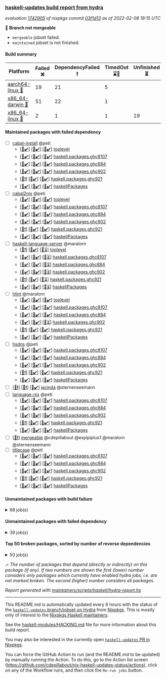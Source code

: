 ### [haskell-updates build report from hydra](https://hydra.nixos.org/jobset/nixpkgs/haskell-updates)
*evaluation [1742905](https://hydra.nixos.org/eval/1742905) of nixpkgs commit [03f1d13](https://github.com/NixOS/nixpkgs/commits/03f1d132a2f296947fe5db53f92a444715cee0c9) as of 2022-02-08 18:15 UTC*

:red_circle: **Branch not mergeable**
  * `mergeable` jobset failed.
  * `maintained` jobset is not finished.

#### Build summary

 | Platform | Failed :x: | DependencyFailed :heavy_exclamation_mark: | TimedOut :hourglass::no_entry_sign: | Unfinished :hourglass_flowing_sand: | Success :heavy_check_mark: | 
 | --- | --- | --- | --- | --- | --- | 
 | [aarch64-linux :iphone:](https://hydra.nixos.org/eval/1742905?filter=.aarch64-linux) | 19 | 21 | 5 |  | 7181 | 
 | [x86_64-darwin :apple:](https://hydra.nixos.org/eval/1742905?filter=.x86_64-darwin) | 51 | 22 | 1 |  | 7083 | 
 | [x86_64-linux :penguin:](https://hydra.nixos.org/eval/1742905?filter=.x86_64-linux) | 2 | 1 | 1 | 19 | 7233 | 
#### Maintained packages with failed dependency
- [ ] [cabal-install](https://hydra.nixos.org/eval/1742905?filter=cabal-install) @peti
  - [[:iphone::heavy_check_mark:]](https://hydra.nixos.org/build/166658372) [[:apple::heavy_check_mark:]](https://hydra.nixos.org/build/166664547) [[:penguin::heavy_check_mark:]](https://hydra.nixos.org/build/166646501) [toplevel](https://hydra.nixos.org/eval/1742905?filter=cabal-install)
  - [[:iphone::heavy_check_mark:]](https://hydra.nixos.org/build/166655517) [[:apple::heavy_check_mark:]](https://hydra.nixos.org/build/166655703) [[:penguin::heavy_check_mark:]](https://hydra.nixos.org/build/166654085) [haskell.packages.ghc8107](https://hydra.nixos.org/eval/1742905?filter=haskell.packages.ghc8107.cabal-install)
  - [[:iphone::heavy_check_mark:]](https://hydra.nixos.org/build/166646704) [[:apple::heavy_check_mark:]](https://hydra.nixos.org/build/166648393) [[:penguin::heavy_check_mark:]](https://hydra.nixos.org/build/166649782) [haskell.packages.ghc884](https://hydra.nixos.org/eval/1742905?filter=haskell.packages.ghc884.cabal-install)
  - [[:iphone::heavy_check_mark:]](https://hydra.nixos.org/build/166664723) [[:apple::heavy_check_mark:]](https://hydra.nixos.org/build/166659531) [[:penguin::heavy_check_mark:]](https://hydra.nixos.org/build/166654026) [haskell.packages.ghc902](https://hydra.nixos.org/eval/1742905?filter=haskell.packages.ghc902.cabal-install)
  - [[:iphone::heavy_exclamation_mark:]](https://hydra.nixos.org/build/166657674) [[:apple::heavy_check_mark:]](https://hydra.nixos.org/build/166647511) [[:penguin::heavy_check_mark:]](https://hydra.nixos.org/build/166653001) [haskell.packages.ghc921](https://hydra.nixos.org/eval/1742905?filter=haskell.packages.ghc921.cabal-install)
  - [[:iphone::heavy_check_mark:]](https://hydra.nixos.org/build/166666659) [[:apple::heavy_check_mark:]](https://hydra.nixos.org/build/166646405) [[:penguin::heavy_check_mark:]](https://hydra.nixos.org/build/166659497) [haskellPackages](https://hydra.nixos.org/eval/1742905?filter=haskellPackages.cabal-install)
- [ ] [cabal2nix](https://hydra.nixos.org/eval/1742905?filter=cabal2nix) @peti
  - [[:iphone::heavy_check_mark:]](https://hydra.nixos.org/build/166656246) [[:apple::heavy_check_mark:]](https://hydra.nixos.org/build/166656775) [[:penguin::heavy_check_mark:]](https://hydra.nixos.org/build/166666910) [toplevel](https://hydra.nixos.org/eval/1742905?filter=cabal2nix)
  - [[:iphone::heavy_check_mark:]](https://hydra.nixos.org/build/166647969) [[:apple::heavy_check_mark:]](https://hydra.nixos.org/build/166667254) [[:penguin::heavy_check_mark:]](https://hydra.nixos.org/build/166666336) [haskell.packages.ghc8107](https://hydra.nixos.org/eval/1742905?filter=haskell.packages.ghc8107.cabal2nix)
  - [[:iphone::heavy_check_mark:]](https://hydra.nixos.org/build/166661331) [[:apple::heavy_check_mark:]](https://hydra.nixos.org/build/166650763) [[:penguin::heavy_check_mark:]](https://hydra.nixos.org/build/166664633) [haskell.packages.ghc884](https://hydra.nixos.org/eval/1742905?filter=haskell.packages.ghc884.cabal2nix)
  - [[:iphone::heavy_check_mark:]](https://hydra.nixos.org/build/166655031) [[:apple::heavy_check_mark:]](https://hydra.nixos.org/build/166650439) [[:penguin::heavy_check_mark:]](https://hydra.nixos.org/build/166646798) [haskell.packages.ghc902](https://hydra.nixos.org/eval/1742905?filter=haskell.packages.ghc902.cabal2nix)
  - [[:iphone::heavy_exclamation_mark:]](https://hydra.nixos.org/build/166659979) [[:apple::heavy_check_mark:]](https://hydra.nixos.org/build/166655508) [[:penguin::heavy_check_mark:]](https://hydra.nixos.org/build/166655763) [haskell.packages.ghc921](https://hydra.nixos.org/eval/1742905?filter=haskell.packages.ghc921.cabal2nix)
  - [[:iphone::heavy_check_mark:]](https://hydra.nixos.org/build/166648526) [[:apple::heavy_check_mark:]](https://hydra.nixos.org/build/166651401) [[:penguin::heavy_check_mark:]](https://hydra.nixos.org/build/166648422) [haskellPackages](https://hydra.nixos.org/eval/1742905?filter=haskellPackages.cabal2nix)
- [ ] [haskell-language-server](https://hydra.nixos.org/eval/1742905?filter=haskell-language-server) @maralorn
  - [[:iphone::heavy_exclamation_mark:]](https://hydra.nixos.org/build/166836172) [[:apple::heavy_check_mark:]](https://hydra.nixos.org/build/166836170) [[:penguin::hourglass_flowing_sand:]](https://hydra.nixos.org/build/166836176) [toplevel](https://hydra.nixos.org/eval/1742905?filter=haskell-language-server)
  - [[:iphone::heavy_check_mark:]](https://hydra.nixos.org/build/166837514) [[:apple::heavy_check_mark:]](https://hydra.nixos.org/build/166837481) [[:penguin::hourglass_flowing_sand:]](https://hydra.nixos.org/build/166837510) [haskell.packages.ghc8107](https://hydra.nixos.org/eval/1742905?filter=haskell.packages.ghc8107.haskell-language-server)
  - [[:iphone::heavy_check_mark:]](https://hydra.nixos.org/build/166837474) [[:apple::heavy_check_mark:]](https://hydra.nixos.org/build/166837490) [[:penguin::hourglass_flowing_sand:]](https://hydra.nixos.org/build/166837516) [haskell.packages.ghc884](https://hydra.nixos.org/eval/1742905?filter=haskell.packages.ghc884.haskell-language-server)
  - [[:iphone::heavy_check_mark:]](https://hydra.nixos.org/build/166837478) [[:apple::heavy_check_mark:]](https://hydra.nixos.org/build/166837480) [[:penguin::hourglass_flowing_sand:]](https://hydra.nixos.org/build/166837501) [haskell.packages.ghc902](https://hydra.nixos.org/eval/1742905?filter=haskell.packages.ghc902.haskell-language-server)
  - [[:iphone::heavy_exclamation_mark:]](https://hydra.nixos.org/build/166837485) [[:apple::heavy_check_mark:]](https://hydra.nixos.org/build/166837494) [[:penguin::hourglass_flowing_sand:]](https://hydra.nixos.org/build/166837469) [haskell.packages.ghc921](https://hydra.nixos.org/eval/1742905?filter=haskell.packages.ghc921.haskell-language-server)
  - [[:iphone::heavy_check_mark:]](https://hydra.nixos.org/build/166837493) [[:apple::heavy_check_mark:]](https://hydra.nixos.org/build/166837491) [[:penguin::hourglass_flowing_sand:]](https://hydra.nixos.org/build/166837477) [haskellPackages](https://hydra.nixos.org/eval/1742905?filter=haskellPackages.haskell-language-server)
- [ ] [hlint](https://hydra.nixos.org/eval/1742905?filter=hlint) @maralorn
  - [[:iphone::heavy_check_mark:]](https://hydra.nixos.org/build/166657104) [[:apple::heavy_check_mark:]](https://hydra.nixos.org/build/166656962) [[:penguin::heavy_check_mark:]](https://hydra.nixos.org/build/166661613) [toplevel](https://hydra.nixos.org/eval/1742905?filter=hlint)
  - [[:iphone::heavy_check_mark:]](https://hydra.nixos.org/build/166647246) [[:apple::heavy_check_mark:]](https://hydra.nixos.org/build/166662054) [[:penguin::heavy_check_mark:]](https://hydra.nixos.org/build/166664849) [haskell.packages.ghc8107](https://hydra.nixos.org/eval/1742905?filter=haskell.packages.ghc8107.hlint)
  - [[:iphone::heavy_check_mark:]](https://hydra.nixos.org/build/166656093) [[:apple::heavy_check_mark:]](https://hydra.nixos.org/build/166661995) [[:penguin::heavy_check_mark:]](https://hydra.nixos.org/build/166647946) [haskell.packages.ghc884](https://hydra.nixos.org/eval/1742905?filter=haskell.packages.ghc884.hlint)
  - [[:iphone::heavy_check_mark:]](https://hydra.nixos.org/build/166836173) [[:apple::heavy_check_mark:]](https://hydra.nixos.org/build/166836167) [[:penguin::hourglass_flowing_sand:]](https://hydra.nixos.org/build/166836169) [haskell.packages.ghc902](https://hydra.nixos.org/eval/1742905?filter=haskell.packages.ghc902.hlint)
  - [[:iphone::heavy_exclamation_mark:]](https://hydra.nixos.org/build/166646299) [[:apple::heavy_check_mark:]](https://hydra.nixos.org/build/166661408) [[:penguin::heavy_check_mark:]](https://hydra.nixos.org/build/166649294) [haskell.packages.ghc921](https://hydra.nixos.org/eval/1742905?filter=haskell.packages.ghc921.hlint)
  - [[:iphone::heavy_check_mark:]](https://hydra.nixos.org/build/166661229) [[:apple::heavy_check_mark:]](https://hydra.nixos.org/build/166648785) [[:penguin::heavy_check_mark:]](https://hydra.nixos.org/build/166649555) [haskellPackages](https://hydra.nixos.org/eval/1742905?filter=haskellPackages.hlint)
- [ ] [hsdns](https://hydra.nixos.org/eval/1742905?filter=hsdns) @peti
  - [[:iphone::heavy_check_mark:]](https://hydra.nixos.org/build/166655440) [[:apple::heavy_check_mark:]](https://hydra.nixos.org/build/166648703) [[:penguin::heavy_check_mark:]](https://hydra.nixos.org/build/166646763) [haskell.packages.ghc8107](https://hydra.nixos.org/eval/1742905?filter=haskell.packages.ghc8107.hsdns)
  - [[:iphone::heavy_check_mark:]](https://hydra.nixos.org/build/166648225) [[:apple::heavy_check_mark:]](https://hydra.nixos.org/build/166654753) [[:penguin::heavy_check_mark:]](https://hydra.nixos.org/build/166648432) [haskell.packages.ghc884](https://hydra.nixos.org/eval/1742905?filter=haskell.packages.ghc884.hsdns)
  - [[:iphone::heavy_check_mark:]](https://hydra.nixos.org/build/166668190) [[:apple::heavy_check_mark:]](https://hydra.nixos.org/build/166660894) [[:penguin::heavy_check_mark:]](https://hydra.nixos.org/build/166660878) [haskell.packages.ghc902](https://hydra.nixos.org/eval/1742905?filter=haskell.packages.ghc902.hsdns)
  - [[:iphone::heavy_exclamation_mark:]](https://hydra.nixos.org/build/166657955) [[:apple::heavy_check_mark:]](https://hydra.nixos.org/build/166663254) [[:penguin::heavy_check_mark:]](https://hydra.nixos.org/build/166663417) [haskell.packages.ghc921](https://hydra.nixos.org/eval/1742905?filter=haskell.packages.ghc921.hsdns)
  - [[:iphone::heavy_check_mark:]](https://hydra.nixos.org/build/166659021) [[:apple::heavy_check_mark:]](https://hydra.nixos.org/build/166654672) [[:penguin::heavy_check_mark:]](https://hydra.nixos.org/build/166667868) [haskellPackages](https://hydra.nixos.org/eval/1742905?filter=haskellPackages.hsdns)
- [ ] [[:iphone::heavy_exclamation_mark:]](https://hydra.nixos.org/build/166665722) [[:apple::heavy_exclamation_mark:]](https://hydra.nixos.org/build/166661341) [[:penguin::heavy_check_mark:]](https://hydra.nixos.org/build/166662947) [jacinda](https://hydra.nixos.org/eval/1742905?filter=jacinda) @sternenseemann
- [ ] [language-nix](https://hydra.nixos.org/eval/1742905?filter=language-nix) @peti
  - [[:iphone::heavy_check_mark:]](https://hydra.nixos.org/build/166653616) [[:apple::heavy_check_mark:]](https://hydra.nixos.org/build/166661767) [[:penguin::heavy_check_mark:]](https://hydra.nixos.org/build/166646452) [haskell.packages.ghc8107](https://hydra.nixos.org/eval/1742905?filter=haskell.packages.ghc8107.language-nix)
  - [[:iphone::heavy_check_mark:]](https://hydra.nixos.org/build/166659419) [[:apple::heavy_check_mark:]](https://hydra.nixos.org/build/166665903) [[:penguin::heavy_check_mark:]](https://hydra.nixos.org/build/166660032) [haskell.packages.ghc884](https://hydra.nixos.org/eval/1742905?filter=haskell.packages.ghc884.language-nix)
  - [[:iphone::heavy_check_mark:]](https://hydra.nixos.org/build/166656633) [[:apple::heavy_check_mark:]](https://hydra.nixos.org/build/166658216) [[:penguin::heavy_check_mark:]](https://hydra.nixos.org/build/166664976) [haskell.packages.ghc902](https://hydra.nixos.org/eval/1742905?filter=haskell.packages.ghc902.language-nix)
  - [[:iphone::heavy_exclamation_mark:]](https://hydra.nixos.org/build/166665313) [[:apple::heavy_check_mark:]](https://hydra.nixos.org/build/166656822) [[:penguin::heavy_check_mark:]](https://hydra.nixos.org/build/166649030) [haskell.packages.ghc921](https://hydra.nixos.org/eval/1742905?filter=haskell.packages.ghc921.language-nix)
  - [[:iphone::heavy_check_mark:]](https://hydra.nixos.org/build/166663973) [[:apple::heavy_check_mark:]](https://hydra.nixos.org/build/166654343) [[:penguin::heavy_check_mark:]](https://hydra.nixos.org/build/166662162) [haskellPackages](https://hydra.nixos.org/eval/1742905?filter=haskellPackages.language-nix)
- [ ] [[:penguin::heavy_exclamation_mark:]](https://hydra.nixos.org/build/166836174) [mergeable](https://hydra.nixos.org/eval/1742905?filter=mergeable) @cdepillabout @expipiplus1 @maralorn @sternenseemann
- [ ] [titlecase](https://hydra.nixos.org/eval/1742905?filter=titlecase) @peti
  - [[:iphone::heavy_check_mark:]](https://hydra.nixos.org/build/166649204) [[:apple::heavy_check_mark:]](https://hydra.nixos.org/build/166654855) [[:penguin::heavy_check_mark:]](https://hydra.nixos.org/build/166668087) [haskell.packages.ghc8107](https://hydra.nixos.org/eval/1742905?filter=haskell.packages.ghc8107.titlecase)
  - [[:iphone::heavy_check_mark:]](https://hydra.nixos.org/build/166654561) [[:apple::heavy_check_mark:]](https://hydra.nixos.org/build/166661365) [[:penguin::heavy_check_mark:]](https://hydra.nixos.org/build/166653475) [haskell.packages.ghc884](https://hydra.nixos.org/eval/1742905?filter=haskell.packages.ghc884.titlecase)
  - [[:iphone::heavy_check_mark:]](https://hydra.nixos.org/build/166659595) [[:apple::heavy_check_mark:]](https://hydra.nixos.org/build/166661125) [[:penguin::heavy_check_mark:]](https://hydra.nixos.org/build/166652866) [haskell.packages.ghc902](https://hydra.nixos.org/eval/1742905?filter=haskell.packages.ghc902.titlecase)
  - [[:iphone::heavy_exclamation_mark:]](https://hydra.nixos.org/build/166657423) [[:apple::heavy_check_mark:]](https://hydra.nixos.org/build/166657170) [[:penguin::heavy_check_mark:]](https://hydra.nixos.org/build/166663519) [haskell.packages.ghc921](https://hydra.nixos.org/eval/1742905?filter=haskell.packages.ghc921.titlecase)
  - [[:iphone::heavy_check_mark:]](https://hydra.nixos.org/build/166666808) [[:apple::heavy_check_mark:]](https://hydra.nixos.org/build/166663169) [[:penguin::heavy_check_mark:]](https://hydra.nixos.org/build/166662418) [haskellPackages](https://hydra.nixos.org/eval/1742905?filter=haskellPackages.titlecase)
#### Unmaintained packages with build failure
<details><summary>68 job(s) </summary>

- [ ] [[:iphone::heavy_check_mark:]](https://hydra.nixos.org/build/166656701) [[:apple::x:]](https://hydra.nixos.org/build/166651868) [[:penguin::heavy_check_mark:]](https://hydra.nixos.org/build/166660833) [haskellPackages.thyme](https://hydra.nixos.org/eval/1742905?filter=haskellPackages.thyme)  :arrow_heading_up: 6 | 15
- [ ] [[:iphone::heavy_check_mark:]](https://hydra.nixos.org/build/166647252) [[:apple::x:]](https://hydra.nixos.org/build/166664021) [[:penguin::heavy_check_mark:]](https://hydra.nixos.org/build/166655126) [haskellPackages.exinst](https://hydra.nixos.org/eval/1742905?filter=haskellPackages.exinst)  :arrow_heading_up: 4 | 6
- [ ] [[:iphone::heavy_check_mark:]](https://hydra.nixos.org/build/166646648) [[:apple::x:]](https://hydra.nixos.org/build/166650775) [[:penguin::heavy_check_mark:]](https://hydra.nixos.org/build/166655224) [haskellPackages.nri-observability](https://hydra.nixos.org/eval/1742905?filter=haskellPackages.nri-observability)  :arrow_heading_up: 3 | 5
- [ ] [[:iphone::x:]](https://hydra.nixos.org/build/166650877) [[:apple::x:]](https://hydra.nixos.org/build/166665988) [[:penguin::heavy_check_mark:]](https://hydra.nixos.org/build/166653169) [haskellPackages.ptr-poker](https://hydra.nixos.org/eval/1742905?filter=haskellPackages.ptr-poker)  :arrow_heading_up: 3 | 4
- [ ] [[:iphone::x:]](https://hydra.nixos.org/build/166659245) [[:apple::heavy_check_mark:]](https://hydra.nixos.org/build/166651998) [[:penguin::heavy_check_mark:]](https://hydra.nixos.org/build/166653664) [haskellPackages.long-double](https://hydra.nixos.org/eval/1742905?filter=haskellPackages.long-double)  :arrow_heading_up: 2 | 2
- [ ] [[:iphone::x:]](https://hydra.nixos.org/build/166652096) [[:apple::heavy_check_mark:]](https://hydra.nixos.org/build/166650557) [[:penguin::heavy_check_mark:]](https://hydra.nixos.org/build/166655540) [haskellPackages.OrderedBits](https://hydra.nixos.org/eval/1742905?filter=haskellPackages.OrderedBits)  :arrow_heading_up: 1 | 36
- [ ] [[:iphone::heavy_check_mark:]](https://hydra.nixos.org/build/166657403) [[:apple::x:]](https://hydra.nixos.org/build/166659656) [[:penguin::heavy_check_mark:]](https://hydra.nixos.org/build/166648693) [haskellPackages.free-vector-spaces](https://hydra.nixos.org/eval/1742905?filter=haskellPackages.free-vector-spaces)  :arrow_heading_up: 1 | 7
- [ ] [[:iphone::x:]](https://hydra.nixos.org/build/166654218) [[:apple::heavy_check_mark:]](https://hydra.nixos.org/build/166650960) [[:penguin::heavy_check_mark:]](https://hydra.nixos.org/build/166665676) [haskellPackages.quic](https://hydra.nixos.org/eval/1742905?filter=haskellPackages.quic)  :arrow_heading_up: 1 | 2
- [ ] [[:iphone::x:]](https://hydra.nixos.org/build/166647292) [[:apple::x:]](https://hydra.nixos.org/build/166665211) [[:penguin::heavy_check_mark:]](https://hydra.nixos.org/build/166661901) [haskellPackages.easytensor](https://hydra.nixos.org/eval/1742905?filter=haskellPackages.easytensor)  :arrow_heading_up: 1 | 1
- [ ] [[:iphone::heavy_check_mark:]](https://hydra.nixos.org/build/166649578) [[:apple::x:]](https://hydra.nixos.org/build/166655864) [[:penguin::heavy_check_mark:]](https://hydra.nixos.org/build/166653399) [haskellPackages.gi-gdkx11](https://hydra.nixos.org/eval/1742905?filter=haskellPackages.gi-gdkx11)  :arrow_heading_up: 1 | 1
- [ ] [[:iphone::heavy_check_mark:]](https://hydra.nixos.org/build/166651954) [[:apple::x:]](https://hydra.nixos.org/build/166663661) [[:penguin::heavy_check_mark:]](https://hydra.nixos.org/build/166658901) [haskellPackages.keep-alive](https://hydra.nixos.org/eval/1742905?filter=haskellPackages.keep-alive)  :arrow_heading_up: 1 | 1
- [ ] [[:iphone::x:]](https://hydra.nixos.org/build/166661213) [[:apple::heavy_check_mark:]](https://hydra.nixos.org/build/166652392) [[:penguin::heavy_check_mark:]](https://hydra.nixos.org/build/166668055) [haskellPackages.nlopt-haskell](https://hydra.nixos.org/eval/1742905?filter=haskellPackages.nlopt-haskell)  :arrow_heading_up: 1 | 1
- [ ] [[:iphone::heavy_check_mark:]](https://hydra.nixos.org/build/166646869) [[:apple::x:]](https://hydra.nixos.org/build/166660744) [[:penguin::heavy_check_mark:]](https://hydra.nixos.org/build/166665785) [haskellPackages.opencv](https://hydra.nixos.org/eval/1742905?filter=haskellPackages.opencv)  :arrow_heading_up: 1 | 1
- [ ] [[:iphone::x:]](https://hydra.nixos.org/build/166659839) [[:apple::heavy_check_mark:]](https://hydra.nixos.org/build/166659106) [[:penguin::heavy_check_mark:]](https://hydra.nixos.org/build/166667630) [haskellPackages.unicode-properties](https://hydra.nixos.org/eval/1742905?filter=haskellPackages.unicode-properties)  :arrow_heading_up: 1 | 1
- [ ] [[:iphone::x:]](https://hydra.nixos.org/build/166661981) [[:apple::heavy_check_mark:]](https://hydra.nixos.org/build/166652568) [[:penguin::heavy_check_mark:]](https://hydra.nixos.org/build/166648270) [haskellPackages.accelerate-llvm](https://hydra.nixos.org/eval/1742905?filter=haskellPackages.accelerate-llvm)  :arrow_heading_up: 0 | 8
- [ ] [[:iphone::x:]](https://hydra.nixos.org/build/166654470) [[:apple::heavy_check_mark:]](https://hydra.nixos.org/build/166657120) [[:penguin::heavy_check_mark:]](https://hydra.nixos.org/build/166658758) [haskellPackages.freetype2](https://hydra.nixos.org/eval/1742905?filter=haskellPackages.freetype2)  :arrow_heading_up: 0 | 7
- [ ] [[:iphone::heavy_check_mark:]](https://hydra.nixos.org/build/166665973) [[:apple::x:]](https://hydra.nixos.org/build/166665418) [[:penguin::heavy_check_mark:]](https://hydra.nixos.org/build/166656993) [haskellPackages.pipes-zlib](https://hydra.nixos.org/eval/1742905?filter=haskellPackages.pipes-zlib)  :arrow_heading_up: 0 | 5
- [ ] [[:iphone::heavy_check_mark:]](https://hydra.nixos.org/build/166655771) [[:apple::x:]](https://hydra.nixos.org/build/166653038) [[:penguin::heavy_check_mark:]](https://hydra.nixos.org/build/166646781) [haskellPackages.hmidi](https://hydra.nixos.org/eval/1742905?filter=haskellPackages.hmidi)  :arrow_heading_up: 0 | 4
- [ ] [[:iphone::x:]](https://hydra.nixos.org/build/166666549) [[:apple::heavy_check_mark:]](https://hydra.nixos.org/build/166654471) [[:penguin::heavy_check_mark:]](https://hydra.nixos.org/build/166665296) [haskellPackages.cdar-mBound](https://hydra.nixos.org/eval/1742905?filter=haskellPackages.cdar-mBound)  :arrow_heading_up: 0 | 2
- [ ] [[:iphone::heavy_check_mark:]](https://hydra.nixos.org/build/166655476) [[:apple::x:]](https://hydra.nixos.org/build/166665761) [[:penguin::heavy_check_mark:]](https://hydra.nixos.org/build/166652874) [haskellPackages.posix-socket](https://hydra.nixos.org/eval/1742905?filter=haskellPackages.posix-socket)  :arrow_heading_up: 0 | 2
- [ ] [[:iphone::heavy_check_mark:]](https://hydra.nixos.org/build/166653401) [[:apple::x:]](https://hydra.nixos.org/build/166649007) [[:penguin::heavy_check_mark:]](https://hydra.nixos.org/build/166657489) [haskellPackages.hamid](https://hydra.nixos.org/eval/1742905?filter=haskellPackages.hamid)  :arrow_heading_up: 0 | 1
- [ ] [[:iphone::heavy_check_mark:]](https://hydra.nixos.org/build/166647997) [[:apple::x:]](https://hydra.nixos.org/build/166654457) [[:penguin::heavy_check_mark:]](https://hydra.nixos.org/build/166664127) [haskellPackages.hmatrix-morpheus](https://hydra.nixos.org/eval/1742905?filter=haskellPackages.hmatrix-morpheus)  :arrow_heading_up: 0 | 1
- [ ] [[:iphone::heavy_exclamation_mark:]](https://hydra.nixos.org/build/166653662) [[:apple::x:]](https://hydra.nixos.org/build/166649510) [[:penguin::heavy_check_mark:]](https://hydra.nixos.org/build/166660326) [haskellPackages.http3](https://hydra.nixos.org/eval/1742905?filter=haskellPackages.http3)  :arrow_heading_up: 0 | 1
- [ ] [[:iphone::heavy_check_mark:]](https://hydra.nixos.org/build/166660295) [[:apple::x:]](https://hydra.nixos.org/build/166647696) [[:penguin::heavy_check_mark:]](https://hydra.nixos.org/build/166665853) [haskellPackages.huckleberry](https://hydra.nixos.org/eval/1742905?filter=haskellPackages.huckleberry)  :arrow_heading_up: 0 | 1
- [ ] [[:iphone::heavy_check_mark:]](https://hydra.nixos.org/build/166661656) [[:apple::x:]](https://hydra.nixos.org/build/166660514) [[:penguin::heavy_check_mark:]](https://hydra.nixos.org/build/166656118) [haskellPackages.openal-ffi](https://hydra.nixos.org/eval/1742905?filter=haskellPackages.openal-ffi)  :arrow_heading_up: 0 | 1
- [ ] [[:iphone::x:]](https://hydra.nixos.org/build/166649558) [[:apple::heavy_check_mark:]](https://hydra.nixos.org/build/166654489) [[:penguin::heavy_check_mark:]](https://hydra.nixos.org/build/166654635) [haskellPackages.picosat](https://hydra.nixos.org/eval/1742905?filter=haskellPackages.picosat)  :arrow_heading_up: 0 | 1
- [ ] [[:iphone::heavy_check_mark:]](https://hydra.nixos.org/build/166658577) [[:apple::x:]](https://hydra.nixos.org/build/166659610) [[:penguin::heavy_check_mark:]](https://hydra.nixos.org/build/166653946) [haskellPackages.select](https://hydra.nixos.org/eval/1742905?filter=haskellPackages.select)  :arrow_heading_up: 0 | 1
- [ ] [[:iphone::heavy_check_mark:]](https://hydra.nixos.org/build/166654039) [[:apple::x:]](https://hydra.nixos.org/build/166649151) [[:penguin::heavy_check_mark:]](https://hydra.nixos.org/build/166648370) [haskellPackages.sysinfo](https://hydra.nixos.org/eval/1742905?filter=haskellPackages.sysinfo)  :arrow_heading_up: 0 | 1
- [ ] [[:iphone::heavy_check_mark:]](https://hydra.nixos.org/build/166662457) [[:apple::x:]](https://hydra.nixos.org/build/166657325) [[:penguin::heavy_check_mark:]](https://hydra.nixos.org/build/166647457) [haskellPackages.FractalArt](https://hydra.nixos.org/eval/1742905?filter=haskellPackages.FractalArt) 
- [ ] [[:iphone::x:]](https://hydra.nixos.org/build/166661541) [[:apple::heavy_check_mark:]](https://hydra.nixos.org/build/166647159) [[:penguin::heavy_check_mark:]](https://hydra.nixos.org/build/166653891) [haskellPackages.HsASA](https://hydra.nixos.org/eval/1742905?filter=haskellPackages.HsASA) 
- [ ] [[:iphone::heavy_check_mark:]](https://hydra.nixos.org/build/166666067) [[:apple::x:]](https://hydra.nixos.org/build/166658386) [[:penguin::heavy_check_mark:]](https://hydra.nixos.org/build/166658289) [haskellPackages.chiphunk](https://hydra.nixos.org/eval/1742905?filter=haskellPackages.chiphunk) 
- [ ] [[:iphone::x:]](https://hydra.nixos.org/build/166647560) [[:apple::x:]](https://hydra.nixos.org/build/166647811) [[:penguin::x:]](https://hydra.nixos.org/build/166659730) [haskellPackages.dijkstra-simple](https://hydra.nixos.org/eval/1742905?filter=haskellPackages.dijkstra-simple) 
- [ ] [[:iphone::heavy_check_mark:]](https://hydra.nixos.org/build/166667918) [[:apple::x:]](https://hydra.nixos.org/build/166657701) [[:penguin::heavy_check_mark:]](https://hydra.nixos.org/build/166656268) [haskellPackages.diskhash](https://hydra.nixos.org/eval/1742905?filter=haskellPackages.diskhash) 
- [ ] [[:iphone::heavy_check_mark:]](https://hydra.nixos.org/build/166654537) [[:apple::x:]](https://hydra.nixos.org/build/166654691) [[:penguin::heavy_check_mark:]](https://hydra.nixos.org/build/166666490) [haskellPackages.epub-tools](https://hydra.nixos.org/eval/1742905?filter=haskellPackages.epub-tools) 
- [ ] [[:iphone::heavy_check_mark:]](https://hydra.nixos.org/build/166659225) [[:apple::x:]](https://hydra.nixos.org/build/166659308) [[:penguin::heavy_check_mark:]](https://hydra.nixos.org/build/166648929) [haskellPackages.float128](https://hydra.nixos.org/eval/1742905?filter=haskellPackages.float128) 
- [ ] [[:iphone::heavy_check_mark:]](https://hydra.nixos.org/build/166655025) [[:apple::x:]](https://hydra.nixos.org/build/166667088) [[:penguin::heavy_check_mark:]](https://hydra.nixos.org/build/166665608) [haskellPackages.gerrit](https://hydra.nixos.org/eval/1742905?filter=haskellPackages.gerrit) 
- [ ] [[:iphone::x:]](https://hydra.nixos.org/build/166663712) [[:penguin::heavy_check_mark:]](https://hydra.nixos.org/build/166667419) [haskellPackages.gnome-keyring](https://hydra.nixos.org/eval/1742905?filter=haskellPackages.gnome-keyring) 
- [ ] [[:iphone::heavy_check_mark:]](https://hydra.nixos.org/build/166664684) [[:apple::x:]](https://hydra.nixos.org/build/166648652) [[:penguin::heavy_check_mark:]](https://hydra.nixos.org/build/166667456) [haskellPackages.gtk-traymanager](https://hydra.nixos.org/eval/1742905?filter=haskellPackages.gtk-traymanager) 
- [ ] [[:iphone::heavy_check_mark:]](https://hydra.nixos.org/build/166666527) [[:apple::x:]](https://hydra.nixos.org/build/166646757) [[:penguin::heavy_check_mark:]](https://hydra.nixos.org/build/166666385) [haskellPackages.hid](https://hydra.nixos.org/eval/1742905?filter=haskellPackages.hid) 
- [ ] [[:iphone::heavy_check_mark:]](https://hydra.nixos.org/build/166662249) [[:apple::x:]](https://hydra.nixos.org/build/166666883) [[:penguin::heavy_check_mark:]](https://hydra.nixos.org/build/166659781) [haskellPackages.highlight](https://hydra.nixos.org/eval/1742905?filter=haskellPackages.highlight) 
- [ ] [[:iphone::heavy_check_mark:]](https://hydra.nixos.org/build/166658021) [[:apple::x:]](https://hydra.nixos.org/build/166651119) [[:penguin::heavy_check_mark:]](https://hydra.nixos.org/build/166651447) [haskellPackages.hinotify-conduit](https://hydra.nixos.org/eval/1742905?filter=haskellPackages.hinotify-conduit) 
- [ ] [[:iphone::x:]](https://hydra.nixos.org/build/166662963) [[:apple::heavy_check_mark:]](https://hydra.nixos.org/build/166664895) [[:penguin::heavy_check_mark:]](https://hydra.nixos.org/build/166666524) [haskellPackages.hq](https://hydra.nixos.org/eval/1742905?filter=haskellPackages.hq) 
- [ ] [[:iphone::heavy_check_mark:]](https://hydra.nixos.org/build/166648311) [[:apple::x:]](https://hydra.nixos.org/build/166654970) [[:penguin::heavy_check_mark:]](https://hydra.nixos.org/build/166655799) [haskellPackages.hs](https://hydra.nixos.org/eval/1742905?filter=haskellPackages.hs) 
- [ ] [[:iphone::heavy_check_mark:]](https://hydra.nixos.org/build/166658524) [[:apple::x:]](https://hydra.nixos.org/build/166654729) [[:penguin::heavy_check_mark:]](https://hydra.nixos.org/build/166656605) [haskellPackages.hsshellscript](https://hydra.nixos.org/eval/1742905?filter=haskellPackages.hsshellscript) 
- [ ] [[:iphone::heavy_check_mark:]](https://hydra.nixos.org/build/166665117) [[:apple::x:]](https://hydra.nixos.org/build/166667436) [[:penguin::heavy_check_mark:]](https://hydra.nixos.org/build/166661027) [haskellPackages.hssourceinfo](https://hydra.nixos.org/eval/1742905?filter=haskellPackages.hssourceinfo) 
- [ ] [[:iphone::heavy_check_mark:]](https://hydra.nixos.org/build/166650232) [[:apple::x:]](https://hydra.nixos.org/build/166667282) [[:penguin::heavy_check_mark:]](https://hydra.nixos.org/build/166653910) [haskellPackages.ipcvar](https://hydra.nixos.org/eval/1742905?filter=haskellPackages.ipcvar) 
- [ ] [[:iphone::heavy_check_mark:]](https://hydra.nixos.org/build/166661282) [[:apple::x:]](https://hydra.nixos.org/build/166660806) [[:penguin::heavy_check_mark:]](https://hydra.nixos.org/build/166649621) [haskellPackages.linux-framebuffer](https://hydra.nixos.org/eval/1742905?filter=haskellPackages.linux-framebuffer) 
- [ ] [[:iphone::heavy_check_mark:]](https://hydra.nixos.org/build/166654247) [[:apple::x:]](https://hydra.nixos.org/build/166664490) [[:penguin::heavy_check_mark:]](https://hydra.nixos.org/build/166658736) [haskellPackages.mediawiki2latex](https://hydra.nixos.org/eval/1742905?filter=haskellPackages.mediawiki2latex) 
- [ ] [[:iphone::heavy_check_mark:]](https://hydra.nixos.org/build/166659434) [[:apple::x:]](https://hydra.nixos.org/build/166652398) [[:penguin::heavy_check_mark:]](https://hydra.nixos.org/build/166660047) [haskellPackages.mercury-api](https://hydra.nixos.org/eval/1742905?filter=haskellPackages.mercury-api) 
- [ ] [[:iphone::heavy_check_mark:]](https://hydra.nixos.org/build/166666206) [[:apple::x:]](https://hydra.nixos.org/build/166647107) [[:penguin::heavy_check_mark:]](https://hydra.nixos.org/build/166656602) [haskellPackages.nano-cryptr](https://hydra.nixos.org/eval/1742905?filter=haskellPackages.nano-cryptr) 
- [ ] [[:iphone::heavy_check_mark:]](https://hydra.nixos.org/build/166652292) [[:apple::heavy_check_mark:]](https://hydra.nixos.org/build/166646778) [[:penguin::x:]](https://hydra.nixos.org/build/166654237) [haskellPackages.padic](https://hydra.nixos.org/eval/1742905?filter=haskellPackages.padic) 
- [ ] [[:iphone::heavy_check_mark:]](https://hydra.nixos.org/build/166657784) [[:apple::x:]](https://hydra.nixos.org/build/166660375) [[:penguin::heavy_check_mark:]](https://hydra.nixos.org/build/166654995) [haskellPackages.persistent-pagination](https://hydra.nixos.org/eval/1742905?filter=haskellPackages.persistent-pagination) 
- [ ] [[:iphone::heavy_check_mark:]](https://hydra.nixos.org/build/166653499) [[:apple::x:]](https://hydra.nixos.org/build/166664302) [[:penguin::heavy_check_mark:]](https://hydra.nixos.org/build/166651432) [haskellPackages.ping-wrapper](https://hydra.nixos.org/eval/1742905?filter=haskellPackages.ping-wrapper) 
- [ ] [[:iphone::x:]](https://hydra.nixos.org/build/166657346) [[:apple::heavy_check_mark:]](https://hydra.nixos.org/build/166659765) [[:penguin::heavy_check_mark:]](https://hydra.nixos.org/build/166652606) [haskellPackages.poker](https://hydra.nixos.org/eval/1742905?filter=haskellPackages.poker) 
- [ ] [[:iphone::heavy_check_mark:]](https://hydra.nixos.org/build/166661869) [[:apple::x:]](https://hydra.nixos.org/build/166667787) [[:penguin::heavy_check_mark:]](https://hydra.nixos.org/build/166654783) [haskellPackages.posix-timer](https://hydra.nixos.org/eval/1742905?filter=haskellPackages.posix-timer) 
- [ ] [[:iphone::heavy_check_mark:]](https://hydra.nixos.org/build/166649978) [[:apple::x:]](https://hydra.nixos.org/build/166653545) [[:penguin::heavy_check_mark:]](https://hydra.nixos.org/build/166652919) [haskellPackages.procex](https://hydra.nixos.org/eval/1742905?filter=haskellPackages.procex) 
- [ ] [[:iphone::heavy_check_mark:]](https://hydra.nixos.org/build/166653721) [[:apple::x:]](https://hydra.nixos.org/build/166658638) [[:penguin::heavy_check_mark:]](https://hydra.nixos.org/build/166662051) [haskellPackages.pthread](https://hydra.nixos.org/eval/1742905?filter=haskellPackages.pthread) 
- [ ] [[:iphone::x:]](https://hydra.nixos.org/build/166661894) [[:apple::heavy_check_mark:]](https://hydra.nixos.org/build/166658430) [[:penguin::heavy_check_mark:]](https://hydra.nixos.org/build/166651273) [haskellPackages.risc386](https://hydra.nixos.org/eval/1742905?filter=haskellPackages.risc386) 
- [ ] [[:iphone::heavy_check_mark:]](https://hydra.nixos.org/build/166654377) [[:apple::x:]](https://hydra.nixos.org/build/166666112) [[:penguin::heavy_check_mark:]](https://hydra.nixos.org/build/166650080) [haskellPackages.sandwich-webdriver](https://hydra.nixos.org/eval/1742905?filter=haskellPackages.sandwich-webdriver) 
- [ ] [[:iphone::heavy_check_mark:]](https://hydra.nixos.org/build/166648190) [[:apple::x:]](https://hydra.nixos.org/build/166662867) [[:penguin::heavy_check_mark:]](https://hydra.nixos.org/build/166657925) [haskellPackages.sfml-audio](https://hydra.nixos.org/eval/1742905?filter=haskellPackages.sfml-audio) 
- [ ] [[:iphone::heavy_check_mark:]](https://hydra.nixos.org/build/166652723) [[:apple::x:]](https://hydra.nixos.org/build/166666495) [[:penguin::heavy_check_mark:]](https://hydra.nixos.org/build/166650440) [haskellPackages.shared-memory](https://hydra.nixos.org/eval/1742905?filter=haskellPackages.shared-memory) 
- [ ] [[:iphone::heavy_check_mark:]](https://hydra.nixos.org/build/166650933) [[:apple::x:]](https://hydra.nixos.org/build/166646746) [[:penguin::heavy_check_mark:]](https://hydra.nixos.org/build/166646923) [haskellPackages.tailfile-hinotify](https://hydra.nixos.org/eval/1742905?filter=haskellPackages.tailfile-hinotify) 
- [ ] [[:iphone::x:]](https://hydra.nixos.org/build/166661393) [[:apple::heavy_check_mark:]](https://hydra.nixos.org/build/166659449) [[:penguin::heavy_check_mark:]](https://hydra.nixos.org/build/166657785) [haskellPackages.wiringPi](https://hydra.nixos.org/eval/1742905?filter=haskellPackages.wiringPi) 
- [ ] [[:iphone::x:]](https://hydra.nixos.org/build/166658757) [[:apple::heavy_check_mark:]](https://hydra.nixos.org/build/166663097) [[:penguin::heavy_check_mark:]](https://hydra.nixos.org/build/166661659) [haskellPackages.x86-64bit](https://hydra.nixos.org/eval/1742905?filter=haskellPackages.x86-64bit) 
- [ ] [[:iphone::heavy_check_mark:]](https://hydra.nixos.org/build/166663363) [[:apple::x:]](https://hydra.nixos.org/build/166659455) [[:penguin::heavy_check_mark:]](https://hydra.nixos.org/build/166661930) [haskellPackages.xmonad-utils](https://hydra.nixos.org/eval/1742905?filter=haskellPackages.xmonad-utils) 
- [ ] [[:iphone::heavy_check_mark:]](https://hydra.nixos.org/build/166663697) [[:apple::x:]](https://hydra.nixos.org/build/166646877) [[:penguin::heavy_check_mark:]](https://hydra.nixos.org/build/166657389) [haskellPackages.yoga](https://hydra.nixos.org/eval/1742905?filter=haskellPackages.yoga) 
- [ ] [[:iphone::heavy_check_mark:]](https://hydra.nixos.org/build/166666074) [[:apple::x:]](https://hydra.nixos.org/build/166665325) [[:penguin::heavy_check_mark:]](https://hydra.nixos.org/build/166662960) [haskellPackages.zot](https://hydra.nixos.org/eval/1742905?filter=haskellPackages.zot) 
- [ ] [[:iphone::heavy_check_mark:]](https://hydra.nixos.org/build/166663878) [[:apple::x:]](https://hydra.nixos.org/build/166656829) [[:penguin::heavy_check_mark:]](https://hydra.nixos.org/build/166661647) [haskellPackages.zxcvbn-c](https://hydra.nixos.org/eval/1742905?filter=haskellPackages.zxcvbn-c) 
</details>

#### Unmaintained packages with failed dependency
<details><summary>39 job(s) </summary>

- [ ] [[:iphone::heavy_exclamation_mark:]](https://hydra.nixos.org/build/166658611) [[:apple::heavy_exclamation_mark:]](https://hydra.nixos.org/build/166659388) [[:penguin::heavy_check_mark:]](https://hydra.nixos.org/build/166647681) [haskellPackages.jsonifier](https://hydra.nixos.org/eval/1742905?filter=haskellPackages.jsonifier)  :arrow_heading_up: 2 | 2
- [ ] [hoogle](https://hydra.nixos.org/eval/1742905?filter=hoogle)  :arrow_heading_up: 1 | 2
  - [[:iphone::heavy_check_mark:]](https://hydra.nixos.org/build/166652949) [[:apple::heavy_check_mark:]](https://hydra.nixos.org/build/166656276) [[:penguin::heavy_check_mark:]](https://hydra.nixos.org/build/166660078) [haskell.packages.ghc8107](https://hydra.nixos.org/eval/1742905?filter=haskell.packages.ghc8107.hoogle)
  - [[:iphone::heavy_check_mark:]](https://hydra.nixos.org/build/166658274) [[:apple::heavy_check_mark:]](https://hydra.nixos.org/build/166657724) [[:penguin::heavy_check_mark:]](https://hydra.nixos.org/build/166661609) [haskell.packages.ghc884](https://hydra.nixos.org/eval/1742905?filter=haskell.packages.ghc884.hoogle)
  - [[:iphone::heavy_check_mark:]](https://hydra.nixos.org/build/166648546) [[:apple::heavy_check_mark:]](https://hydra.nixos.org/build/166651516) [[:penguin::heavy_check_mark:]](https://hydra.nixos.org/build/166656327) [haskell.packages.ghc902](https://hydra.nixos.org/eval/1742905?filter=haskell.packages.ghc902.hoogle)
  - [[:iphone::heavy_exclamation_mark:]](https://hydra.nixos.org/build/166653932) [[:apple::heavy_check_mark:]](https://hydra.nixos.org/build/166656628) [[:penguin::heavy_check_mark:]](https://hydra.nixos.org/build/166659413) [haskell.packages.ghc921](https://hydra.nixos.org/eval/1742905?filter=haskell.packages.ghc921.hoogle)
  - [[:iphone::heavy_check_mark:]](https://hydra.nixos.org/build/166658680) [[:apple::heavy_check_mark:]](https://hydra.nixos.org/build/166657084) [[:penguin::heavy_check_mark:]](https://hydra.nixos.org/build/166666787) [haskellPackages](https://hydra.nixos.org/eval/1742905?filter=haskellPackages.hoogle)
- [ ] [[:iphone::heavy_check_mark:]](https://hydra.nixos.org/build/166648701) [[:apple::heavy_exclamation_mark:]](https://hydra.nixos.org/build/166660588) [[:penguin::heavy_check_mark:]](https://hydra.nixos.org/build/166646251) [haskellPackages.nri-redis](https://hydra.nixos.org/eval/1742905?filter=haskellPackages.nri-redis)  :arrow_heading_up: 1 | 1
- [ ] [[:iphone::heavy_exclamation_mark:]](https://hydra.nixos.org/build/166661147) [[:apple::heavy_exclamation_mark:]](https://hydra.nixos.org/build/166648303) [[:penguin::heavy_check_mark:]](https://hydra.nixos.org/build/166655830) [haskellPackages.opentelemetry-extra](https://hydra.nixos.org/eval/1742905?filter=haskellPackages.opentelemetry-extra)  :arrow_heading_up: 1 | 1
- [ ] [[:iphone::heavy_check_mark:]](https://hydra.nixos.org/build/166651302) [[:apple::heavy_exclamation_mark:]](https://hydra.nixos.org/build/166667361) [[:penguin::heavy_check_mark:]](https://hydra.nixos.org/build/166661378) [haskellPackages.orgmode-parse](https://hydra.nixos.org/eval/1742905?filter=haskellPackages.orgmode-parse)  :arrow_heading_up: 1 | 1
- [ ] [[:iphone::heavy_exclamation_mark:]](https://hydra.nixos.org/build/166667337) [[:apple::heavy_check_mark:]](https://hydra.nixos.org/build/166647584) [[:penguin::heavy_check_mark:]](https://hydra.nixos.org/build/166655244) [haskellPackages.PrimitiveArray](https://hydra.nixos.org/eval/1742905?filter=haskellPackages.PrimitiveArray)  :arrow_heading_up: 0 | 35
- [ ] [[:iphone::heavy_check_mark:]](https://hydra.nixos.org/build/166663674) [[:apple::heavy_exclamation_mark:]](https://hydra.nixos.org/build/166659484) [[:penguin::heavy_check_mark:]](https://hydra.nixos.org/build/166668163) [haskellPackages.dde](https://hydra.nixos.org/eval/1742905?filter=haskellPackages.dde)  :arrow_heading_up: 0 | 1
- [ ] [[:iphone::heavy_check_mark:]](https://hydra.nixos.org/build/166656677) [[:apple::heavy_exclamation_mark:]](https://hydra.nixos.org/build/166656178) [[:penguin::heavy_check_mark:]](https://hydra.nixos.org/build/166661009) [haskellPackages.keenser](https://hydra.nixos.org/eval/1742905?filter=haskellPackages.keenser)  :arrow_heading_up: 0 | 1
- [ ] [[:iphone::heavy_check_mark:]](https://hydra.nixos.org/build/166652463) [[:apple::heavy_exclamation_mark:]](https://hydra.nixos.org/build/166664020) [[:penguin::heavy_check_mark:]](https://hydra.nixos.org/build/166662041) [haskellPackages.antiope-es](https://hydra.nixos.org/eval/1742905?filter=haskellPackages.antiope-es) 
- [ ] [cabal2nix-unstable](https://hydra.nixos.org/eval/1742905?filter=cabal2nix-unstable) 
  - [[:iphone::heavy_check_mark:]](https://hydra.nixos.org/build/166655048) [[:apple::heavy_check_mark:]](https://hydra.nixos.org/build/166662205) [[:penguin::heavy_check_mark:]](https://hydra.nixos.org/build/166655402) [haskell.packages.ghc8107](https://hydra.nixos.org/eval/1742905?filter=haskell.packages.ghc8107.cabal2nix-unstable)
  - [[:iphone::heavy_check_mark:]](https://hydra.nixos.org/build/166649300) [[:apple::heavy_check_mark:]](https://hydra.nixos.org/build/166649425) [[:penguin::heavy_check_mark:]](https://hydra.nixos.org/build/166668195) [haskell.packages.ghc884](https://hydra.nixos.org/eval/1742905?filter=haskell.packages.ghc884.cabal2nix-unstable)
  - [[:iphone::heavy_check_mark:]](https://hydra.nixos.org/build/166653579) [[:apple::heavy_check_mark:]](https://hydra.nixos.org/build/166652505) [[:penguin::heavy_check_mark:]](https://hydra.nixos.org/build/166647581) [haskell.packages.ghc902](https://hydra.nixos.org/eval/1742905?filter=haskell.packages.ghc902.cabal2nix-unstable)
  - [[:iphone::heavy_exclamation_mark:]](https://hydra.nixos.org/build/166667096) [[:apple::heavy_check_mark:]](https://hydra.nixos.org/build/166652404) [[:penguin::heavy_check_mark:]](https://hydra.nixos.org/build/166662717) [haskell.packages.ghc921](https://hydra.nixos.org/eval/1742905?filter=haskell.packages.ghc921.cabal2nix-unstable)
  - [[:iphone::heavy_check_mark:]](https://hydra.nixos.org/build/166664617) [[:apple::heavy_check_mark:]](https://hydra.nixos.org/build/166656280) [[:penguin::heavy_check_mark:]](https://hydra.nixos.org/build/166654807) [haskellPackages](https://hydra.nixos.org/eval/1742905?filter=haskellPackages.cabal2nix-unstable)
- [ ] [[:iphone::heavy_exclamation_mark:]](https://hydra.nixos.org/build/166648027) [[:apple::heavy_exclamation_mark:]](https://hydra.nixos.org/build/166648485) [[:penguin::heavy_check_mark:]](https://hydra.nixos.org/build/166654558) [haskellPackages.easytensor-vulkan](https://hydra.nixos.org/eval/1742905?filter=haskellPackages.easytensor-vulkan) 
- [ ] [[:iphone::heavy_check_mark:]](https://hydra.nixos.org/build/166666777) [[:apple::heavy_exclamation_mark:]](https://hydra.nixos.org/build/166654661) [[:penguin::heavy_check_mark:]](https://hydra.nixos.org/build/166658789) [haskellPackages.exinst-aeson](https://hydra.nixos.org/eval/1742905?filter=haskellPackages.exinst-aeson) 
- [ ] [[:iphone::heavy_check_mark:]](https://hydra.nixos.org/build/166664823) [[:apple::heavy_exclamation_mark:]](https://hydra.nixos.org/build/166652972) [[:penguin::heavy_check_mark:]](https://hydra.nixos.org/build/166657194) [haskellPackages.exinst-bytes](https://hydra.nixos.org/eval/1742905?filter=haskellPackages.exinst-bytes) 
- [ ] [[:iphone::heavy_check_mark:]](https://hydra.nixos.org/build/166665577) [[:apple::heavy_exclamation_mark:]](https://hydra.nixos.org/build/166647889) [[:penguin::heavy_check_mark:]](https://hydra.nixos.org/build/166655651) [haskellPackages.exinst-cereal](https://hydra.nixos.org/eval/1742905?filter=haskellPackages.exinst-cereal) 
- [ ] [[:iphone::heavy_check_mark:]](https://hydra.nixos.org/build/166665774) [[:apple::heavy_exclamation_mark:]](https://hydra.nixos.org/build/166647682) [[:penguin::heavy_check_mark:]](https://hydra.nixos.org/build/166660800) [haskellPackages.exinst-serialise](https://hydra.nixos.org/eval/1742905?filter=haskellPackages.exinst-serialise) 
- [ ] [[:iphone::heavy_check_mark:]](https://hydra.nixos.org/build/166646977) [[:apple::heavy_exclamation_mark:]](https://hydra.nixos.org/build/166656731) [[:penguin::heavy_check_mark:]](https://hydra.nixos.org/build/166646258) [haskellPackages.fastparser](https://hydra.nixos.org/eval/1742905?filter=haskellPackages.fastparser) 
- [ ] [[:iphone::heavy_exclamation_mark:]](https://hydra.nixos.org/build/166664682) [[:apple::heavy_check_mark:]](https://hydra.nixos.org/build/166656124) [[:penguin::heavy_check_mark:]](https://hydra.nixos.org/build/166662302) [haskellPackages.hmatrix-nlopt](https://hydra.nixos.org/eval/1742905?filter=haskellPackages.hmatrix-nlopt) 
- [ ] [[:iphone::heavy_exclamation_mark:]](https://hydra.nixos.org/build/166661185) [[:apple::heavy_check_mark:]](https://hydra.nixos.org/build/166646266) [[:penguin::heavy_check_mark:]](https://hydra.nixos.org/build/166663746) [haskellPackages.kmn-programming](https://hydra.nixos.org/eval/1742905?filter=haskellPackages.kmn-programming) 
- [ ] [[:iphone::heavy_check_mark:]](https://hydra.nixos.org/build/166665546) [[:apple::heavy_exclamation_mark:]](https://hydra.nixos.org/build/166658205) [[:penguin::heavy_check_mark:]](https://hydra.nixos.org/build/166663411) [haskellPackages.nri-http](https://hydra.nixos.org/eval/1742905?filter=haskellPackages.nri-http) 
- [ ] [[:iphone::heavy_check_mark:]](https://hydra.nixos.org/build/166665819) [[:apple::heavy_exclamation_mark:]](https://hydra.nixos.org/build/166660141) [[:penguin::heavy_check_mark:]](https://hydra.nixos.org/build/166648178) [haskellPackages.nri-test-encoding](https://hydra.nixos.org/eval/1742905?filter=haskellPackages.nri-test-encoding) 
- [ ] [[:iphone::heavy_check_mark:]](https://hydra.nixos.org/build/166652040) [[:apple::heavy_exclamation_mark:]](https://hydra.nixos.org/build/166652587) [[:penguin::heavy_check_mark:]](https://hydra.nixos.org/build/166664073) [haskellPackages.opencv-extra](https://hydra.nixos.org/eval/1742905?filter=haskellPackages.opencv-extra) 
- [ ] [[:iphone::heavy_exclamation_mark:]](https://hydra.nixos.org/build/166647820) [[:apple::heavy_exclamation_mark:]](https://hydra.nixos.org/build/166649459) [[:penguin::heavy_check_mark:]](https://hydra.nixos.org/build/166650031) [haskellPackages.opentelemetry-lightstep](https://hydra.nixos.org/eval/1742905?filter=haskellPackages.opentelemetry-lightstep) 
- [ ] [[:iphone::heavy_check_mark:]](https://hydra.nixos.org/build/166654711) [[:apple::heavy_exclamation_mark:]](https://hydra.nixos.org/build/166657909) [[:penguin::heavy_check_mark:]](https://hydra.nixos.org/build/166649349) [haskellPackages.orgstat](https://hydra.nixos.org/eval/1742905?filter=haskellPackages.orgstat) 
- [ ] [[:iphone::heavy_check_mark:]](https://hydra.nixos.org/build/166660021) [[:apple::heavy_exclamation_mark:]](https://hydra.nixos.org/build/166647299) [[:penguin::heavy_check_mark:]](https://hydra.nixos.org/build/166646972) [haskellPackages.postgresql-replicant](https://hydra.nixos.org/eval/1742905?filter=haskellPackages.postgresql-replicant) 
- [ ] [[:iphone::heavy_exclamation_mark:]](https://hydra.nixos.org/build/166655857) [[:apple::heavy_check_mark:]](https://hydra.nixos.org/build/166658047) [[:penguin::heavy_check_mark:]](https://hydra.nixos.org/build/166653779) [haskellPackages.rounded](https://hydra.nixos.org/eval/1742905?filter=haskellPackages.rounded) 
- [ ] [[:iphone::heavy_exclamation_mark:]](https://hydra.nixos.org/build/166657276) [[:apple::heavy_check_mark:]](https://hydra.nixos.org/build/166662268) [[:penguin::heavy_check_mark:]](https://hydra.nixos.org/build/166660261) [haskellPackages.rounded-hw](https://hydra.nixos.org/eval/1742905?filter=haskellPackages.rounded-hw) 
- [ ] [[:iphone::heavy_check_mark:]](https://hydra.nixos.org/build/166647641) [[:apple::heavy_exclamation_mark:]](https://hydra.nixos.org/build/166662113) [[:penguin::heavy_check_mark:]](https://hydra.nixos.org/build/166658011) [haskellPackages.scan-metadata](https://hydra.nixos.org/eval/1742905?filter=haskellPackages.scan-metadata) 
- [ ] [[:iphone::heavy_exclamation_mark:]](https://hydra.nixos.org/build/166655138) [[:apple::heavy_check_mark:]](https://hydra.nixos.org/build/166658525) [[:penguin::heavy_check_mark:]](https://hydra.nixos.org/build/166662981) [haskellPackages.unicode-names](https://hydra.nixos.org/eval/1742905?filter=haskellPackages.unicode-names) 
- [ ] [[:iphone::heavy_check_mark:]](https://hydra.nixos.org/build/166650613) [[:apple::heavy_exclamation_mark:]](https://hydra.nixos.org/build/166648107) [[:penguin::heavy_check_mark:]](https://hydra.nixos.org/build/166651294) [haskellPackages.xbattbar](https://hydra.nixos.org/eval/1742905?filter=haskellPackages.xbattbar) 
</details>

#### Top 50 broken packages, sorted by number of reverse dependencies
<details><summary>50 job(s) </summary>

[haskell98](https://packdeps.haskellers.com/reverse/haskell98) :arrow_heading_up: 153  
[enumerator](https://packdeps.haskellers.com/reverse/enumerator) :arrow_heading_up: 56  
[derive](https://packdeps.haskellers.com/reverse/derive) :arrow_heading_up: 48  
[parseargs](https://packdeps.haskellers.com/reverse/parseargs) :arrow_heading_up: 42  
[MonadCatchIO-transformers](https://packdeps.haskellers.com/reverse/MonadCatchIO-transformers) :arrow_heading_up: 41  
[data-lens](https://packdeps.haskellers.com/reverse/data-lens) :arrow_heading_up: 33  
[distributed-process](https://packdeps.haskellers.com/reverse/distributed-process) :arrow_heading_up: 30  
[iteratee](https://packdeps.haskellers.com/reverse/iteratee) :arrow_heading_up: 29  
[jmacro](https://packdeps.haskellers.com/reverse/jmacro) :arrow_heading_up: 29  
[either-unwrap](https://packdeps.haskellers.com/reverse/either-unwrap) :arrow_heading_up: 25  
[HList](https://packdeps.haskellers.com/reverse/HList) :arrow_heading_up: 23  
[SciBaseTypes](https://packdeps.haskellers.com/reverse/SciBaseTypes) :arrow_heading_up: 22  
[haskelldb](https://packdeps.haskellers.com/reverse/haskelldb) :arrow_heading_up: 22  
[hsc3](https://packdeps.haskellers.com/reverse/hsc3) :arrow_heading_up: 22  
[wxdirect](https://packdeps.haskellers.com/reverse/wxdirect) :arrow_heading_up: 22  
[BiobaseTypes](https://packdeps.haskellers.com/reverse/BiobaseTypes) :arrow_heading_up: 21  
[wxc](https://packdeps.haskellers.com/reverse/wxc) :arrow_heading_up: 21  
[biocore](https://packdeps.haskellers.com/reverse/biocore) :arrow_heading_up: 20  
[secp256k1-haskell](https://packdeps.haskellers.com/reverse/secp256k1-haskell) :arrow_heading_up: 20  
[wxcore](https://packdeps.haskellers.com/reverse/wxcore) :arrow_heading_up: 20  
[attoparsec-enumerator](https://packdeps.haskellers.com/reverse/attoparsec-enumerator) :arrow_heading_up: 19  
[bytestring-show](https://packdeps.haskellers.com/reverse/bytestring-show) :arrow_heading_up: 19  
[wx](https://packdeps.haskellers.com/reverse/wx) :arrow_heading_up: 19  
[BiobaseENA](https://packdeps.haskellers.com/reverse/BiobaseENA) :arrow_heading_up: 18  
[asn1-data](https://packdeps.haskellers.com/reverse/asn1-data) :arrow_heading_up: 18  
[dbus-core](https://packdeps.haskellers.com/reverse/dbus-core) :arrow_heading_up: 18  
[gtksourceview2](https://packdeps.haskellers.com/reverse/gtksourceview2) :arrow_heading_up: 18  
[numhask](https://packdeps.haskellers.com/reverse/numhask) :arrow_heading_up: 18  
[BiobaseXNA](https://packdeps.haskellers.com/reverse/BiobaseXNA) :arrow_heading_up: 17  
[HGamer3D-Data](https://packdeps.haskellers.com/reverse/HGamer3D-Data) :arrow_heading_up: 17  
[certificate](https://packdeps.haskellers.com/reverse/certificate) :arrow_heading_up: 17  
[dbus-client](https://packdeps.haskellers.com/reverse/dbus-client) :arrow_heading_up: 17  
[gconf](https://packdeps.haskellers.com/reverse/gconf) :arrow_heading_up: 17  
[gtk-serialized-event](https://packdeps.haskellers.com/reverse/gtk-serialized-event) :arrow_heading_up: 17  
[uuid-orphans](https://packdeps.haskellers.com/reverse/uuid-orphans) :arrow_heading_up: 17  
[cuda](https://packdeps.haskellers.com/reverse/cuda) :arrow_heading_up: 16  
[happstack-jmacro](https://packdeps.haskellers.com/reverse/happstack-jmacro) :arrow_heading_up: 16  
[manatee-core](https://packdeps.haskellers.com/reverse/manatee-core) :arrow_heading_up: 16  
[monads-fd](https://packdeps.haskellers.com/reverse/monads-fd) :arrow_heading_up: 16  
[murmur3](https://packdeps.haskellers.com/reverse/murmur3) :arrow_heading_up: 16  
[tls-extra](https://packdeps.haskellers.com/reverse/tls-extra) :arrow_heading_up: 16  
[ADPfusion](https://packdeps.haskellers.com/reverse/ADPfusion) :arrow_heading_up: 15  
[MaybeT](https://packdeps.haskellers.com/reverse/MaybeT) :arrow_heading_up: 15  
[blaze-builder-enumerator](https://packdeps.haskellers.com/reverse/blaze-builder-enumerator) :arrow_heading_up: 15  
[clash-prelude](https://packdeps.haskellers.com/reverse/clash-prelude) :arrow_heading_up: 15  
[hetero-dict](https://packdeps.haskellers.com/reverse/hetero-dict) :arrow_heading_up: 15  
[hsx-jmacro](https://packdeps.haskellers.com/reverse/hsx-jmacro) :arrow_heading_up: 15  
[apiary](https://packdeps.haskellers.com/reverse/apiary) :arrow_heading_up: 14  
[classyplate](https://packdeps.haskellers.com/reverse/classyplate) :arrow_heading_up: 14  
[happstack-authenticate](https://packdeps.haskellers.com/reverse/happstack-authenticate) :arrow_heading_up: 14  
</details>


*:arrow_heading_up:: The number of packages that depend (directly or indirectly) on this package (if any). If two numbers are shown the first (lower) number considers only packages which currently have enabled hydra jobs, i.e. are not marked broken. The second (higher) number considers all packages.*

*Report generated with [maintainers/scripts/haskell/hydra-report.hs](https://github.com/NixOS/nixpkgs/blob/haskell-updates/maintainers/scripts/haskell/hydra-report.sh)*


----------------------------------------------------------------------

This README.md is automatically updated every 6 hours with the status of the
[`haskell-updates` branch/jobset on Hydra](https://hydra.nixos.org/jobset/nixpkgs/haskell-updates)
from [Nixpkgs](https://github.com/NixOS/nixpkgs).  This is mostly only of
interest to the [Nixpkgs Haskell maintainers](https://github.com/orgs/NixOS/teams/haskell).

See the
[haskell-modules/HACKING.md](https://github.com/NixOS/nixpkgs/blob/haskell-updates/pkgs/development/haskell-modules/HACKING.md)
file for more information about this build report.

You may also be interested in the currently open
[`haskell-updates` PR in Nixpkgs](https://github.com/nixos/nixpkgs/pulls?q=is%3Apr+is%3Aopen+head%3Ahaskell-updates).

You can force the GitHub Action to run (and the README.md to be updated) by
manually running the Action.  To do this, go to the Action list screen
(https://github.com/cdepillabout/nix-haskell-updates-status/actions),
click on any of the Workflow runs, and then click the `Re-run jobs` button.
